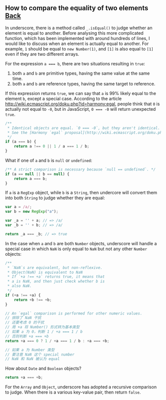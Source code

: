 ## How to compare the equality of two elements [Back](./../underscore.md)

In underscore, there is a method called `_.isEqual()` to judge whether an element is equal to another. Before analysing this more complicated function, which has been implemented with around hundreds of lines, I would like to discuss when an element is actually equal to another. For example, `1` should be equal to `new Number(1)`, and `[1]` is also equal to `[1]` even if they are two different arrays.

For the expression `a === b`, there are two situations resulting in `true`:

1. both `a` and `b` are primitive types, having the same value at the same time.
2. both `a` and `b` are reference types, having the same target to reference.

If this expression returns `true`, we can say that `a` is 99% likely equal to the element `b`, except a special case. According to the article  http://wiki.ecmascript.org/doku.php?id=harmony:egal, people think that `0` is actually not equal to `-0`, but in JavaScript, `0 === -0` will return unexpected `true`.

```js
/**
 * Identical objects are equal. `0 === -0`, but they aren't identical.
 * See the [Harmony `egal` proposal](http://wiki.ecmascript.org/doku.php?id=harmony:egal).
 */
if (a === b) {
    return a !== 0 || 1 / a === 1 / b;
}
```

What if one of `a` and `b` is `null` or `undefined`:

```js
/** A strict comparison is necessary because `null == undefined`. */
if (a == null || b == null) {
    return a === b;
}
```

If `a` is a `RegExp` object, while `b` is a `String`, then undercore will convert them into both `String` to judge whether they are equal:

```js
var a = /a/;
var b = new RegExp("a");

var _a = '' + a; // => /a/
var _b = '' + b; // => /a/

return _a === _b; // => true
```

In the case when `a` and `b` are both `Number` objects, underscore will handle a special case in which `NaN` is only equal to `NaN` but not any other `Number` objects:

```js
/**
 * `NaN`s are equivalent, but non-reflexive.
 * Object(NaN) is equivalent to NaN
 * If `+a !== +a` returns true, it means that
 * a is NaN, and then just check whether b is
 * also NaN.
 */
if (+a !== +a) {
    return +b !== +b;
}

// An `egal` comparison is performed for other numeric values.
// 排除了 NaN 干扰
// 还要考虑 0 的干扰
// 用 +a 将 Number() 形式转为基本类型
// 如果 a 为 0，判断 1 / +a === 1 / b
// 否则判断 +a === +b
return +a === 0 ? 1 / +a === 1 / b : +a === +b;

// 如果 a 为 Number 类型
// 要注意 NaN 这个 special number
// NaN 和 NaN 被认为 equal
```

How about `Date` and `Boolean` objects?

```js
return +a === +b;
```

For the `Array` and `Object`, underscore has adopted a recursive comparison to judge. When there is a various key-value pair, then return `false`.